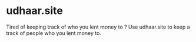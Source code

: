 # udhaar.site
Tired of keeping track of who you lent money to ? Use udhaar.site to keep a track of people who you lent money to.
